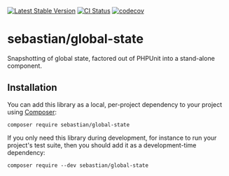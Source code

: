 [![Latest Stable Version](https://poser.pugx.org/sebastian/global-state/v/stable.webp)](https://packagist.org/packages/sebastian/global-state)
[![CI Status](https://github.com/sebastianbergmann/global-state/workflows/CI/badge.svg)](https://github.com/sebastianbergmann/global-state/actions)
[![codecov](https://codecov.io/gh/sebastianbergmann/global-state/branch/main/graph/badge.svg)](https://codecov.io/gh/sebastianbergmann/global-state)

# sebastian/global-state

Snapshotting of global state, factored out of PHPUnit into a stand-alone component.

## Installation

You can add this library as a local, per-project dependency to your project using [Composer](https://getcomposer.org/):

```
composer require sebastian/global-state
```

If you only need this library during development, for instance to run your project's test suite, then you should add it as a development-time dependency:

```
composer require --dev sebastian/global-state
```
